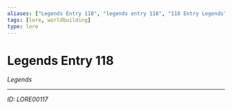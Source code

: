 ```yaml
---
aliases: ["Legends Entry 118", "legends entry 118", "118 Entry Legends"]
tags: [lore, worldbuilding]
type: lore
---
```


# Legends Entry 118

*Legends*

---
*ID: LORE00117*